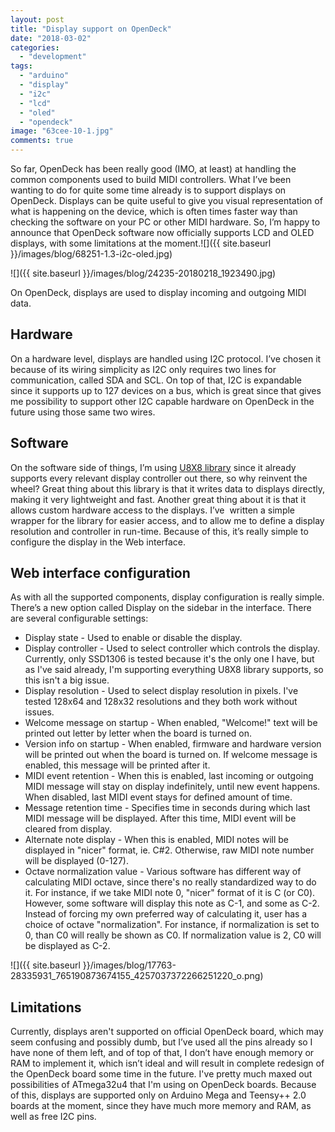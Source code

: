 ```yaml
---
layout: post
title: "Display support on OpenDeck"
date: "2018-03-02"
categories: 
  - "development"
tags: 
  - "arduino"
  - "display"
  - "i2c"
  - "lcd"
  - "oled"
  - "opendeck"
image: "63cee-10-1.jpg"
comments: true
---
```


So far, OpenDeck has been really good (IMO, at least) at handling the common components used to build MIDI controllers. What I’ve been wanting to do for quite some time already is to support displays on OpenDeck. Displays can be quite useful to give you visual representation of what is happening on the device, which is often times faster way than checking the software on your PC or other MIDI hardware. So, I’m happy to announce that OpenDeck software now officially supports LCD and OLED displays, with some limitations at the moment.![]({{ site.baseurl }}/images/blog/68251-1.3-i2c-oled.jpg)

![]({{ site.baseurl }}/images/blog/24235-20180218_1923490.jpg)

On OpenDeck, displays are used to display incoming and outgoing MIDI data.

## Hardware

On a hardware level, displays are handled using I2C protocol. I’ve chosen it because of its wiring simplicity as I2C only requires two lines for communication, called SDA and SCL. On top of that, I2C is expandable since it supports up to 127 devices on a bus, which is great since that gives me possibility to support other I2C capable hardware on OpenDeck in the future using those same two wires.

## Software

On the software side of things, I’m using [U8X8 library](https://github.com/olikraus/u8g2/wiki) since it already supports every relevant display controller out there, so why reinvent the wheel? Great thing about this library is that it writes data to displays directly, making it very lightweight and fast. Another great thing about it is that it allows custom hardware access to the displays. I’ve  written a simple wrapper for the library for easier access, and to allow me to define a display resolution and controller in run-time. Because of this, it’s really simple to configure the display in the Web interface.

## Web interface configuration

As with all the supported components, display configuration is really simple. There’s a new option called Display on the sidebar in the interface. There are several configurable settings:

- Display state - Used to enable or disable the display.
- Display controller - Used to select controller which controls the display. Currently, only SSD1306 is tested because it's the only one I have, but as I've said already, I'm supporting everything U8X8 library supports, so this isn't a big issue.
- Display resolution - Used to select display resolution in pixels. I've tested 128x64 and 128x32 resolutions and they both work without issues.
- Welcome message on startup - When enabled, "Welcome!" text will be printed out letter by letter when the board is turned on.
- Version info on startup - When enabled, firmware and hardware version will be printed out when the board is turned on. If welcome message is enabled, this message will be printed after it.
- MIDI event retention - When this is enabled, last incoming or outgoing MIDI message will stay on display indefinitely, until new event happens. When disabled, last MIDI event stays for defined amount of time.
- Message retention time - Specifies time in seconds during which last MIDI message will be displayed. After this time, MIDI event will be cleared from display.
- Alternate note display - When this is enabled, MIDI notes will be displayed in "nicer" format, ie. C#2. Otherwise, raw MIDI note number will be displayed (0-127).
- Octave normalization value - Various software has different way of calculating MIDI octave, since there's no really standardized way to do it. For instance, if we take MIDI note 0, "nicer" format of it is C (or C0). However, some software will display this note as C-1, and some as C-2. Instead of forcing my own preferred way of calculating it, user has a choice of octave "normalization". For instance, if normalization is set to 0, than C0 will really be shown as C0. If normalization value is 2, C0 will be displayed as C-2.

![]({{ site.baseurl }}/images/blog/17763-28335931_765190873674155_4257037372266251220_o.png)

## Limitations

Currently, displays aren't supported on official OpenDeck board, which may seem confusing and possibly dumb, but I’ve used all the pins already so I have none of them left, and of top of that, I don’t have enough memory or RAM to implement it, which isn’t ideal and will result in complete redesign of the OpenDeck board some time in the future. I've pretty much maxed out possibilities of ATmega32u4 that I'm using on OpenDeck boards. Because of this, displays are supported only on Arduino Mega and Teensy++ 2.0 boards at the moment, since they have much more memory and RAM, as well as free I2C pins.

